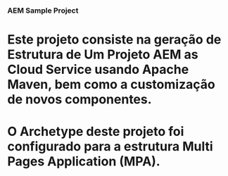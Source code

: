 ### AEM Sample Project 

# Este projeto consiste na geração de Estrutura de Um Projeto AEM as Cloud Service usando Apache Maven, bem como a customização de novos componentes. 
# O Archetype deste projeto foi configurado para a estrutura Multi Pages Application (MPA).